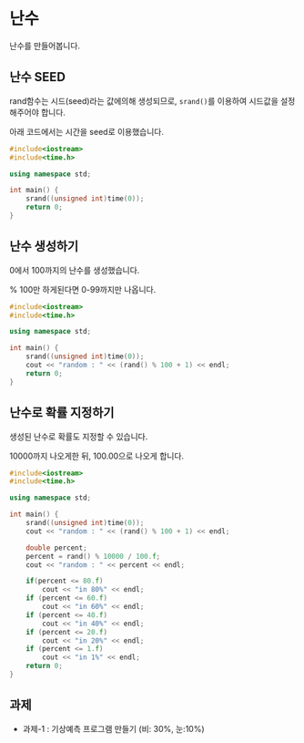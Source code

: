 # 난수

난수를 만들어봅니다.

## 난수 SEED

rand함수는 시드(seed)라는 값에의해 생성되므로, ```srand()```를 이용하여 시드값을 설정해주어야 합니다.

아래 코드에서는 시간을 seed로 이용했습니다.

```c++
#include<iostream>
#include<time.h>

using namespace std;

int main() {
    srand((unsigned int)time(0));
    return 0;
}
```

## 난수 생성하기

0에서 100까지의 난수를 생성했습니다. 

% 100만 하게된다면 0-99까지만 나옵니다.

```c++
#include<iostream>
#include<time.h>

using namespace std;

int main() {
    srand((unsigned int)time(0));
    cout << "random : " << (rand() % 100 + 1) << endl;
    return 0;
}
```

## 난수로 확률 지정하기

생성된 난수로 확률도 지정할 수 있습니다.

10000까지 나오게한 뒤, 100.00으로 나오게 합니다.

```c++
#include<iostream>
#include<time.h>

using namespace std;

int main() {
    srand((unsigned int)time(0));
    cout << "random : " << (rand() % 100 + 1) << endl;

    double percent;
    percent = rand() % 10000 / 100.f;
    cout << "random : " << percent << endl;

    if(percent <= 80.f)
        cout << "in 80%" << endl;
    if (percent <= 60.f)
        cout << "in 60%" << endl;
    if (percent <= 40.f)
        cout << "in 40%" << endl;
    if (percent <= 20.f)
        cout << "in 20%" << endl;
    if (percent <= 1.f)
        cout << "in 1%" << endl;
    return 0;
}
```

## 과제

* 과제-1 : 기상예측 프로그램 만들기 (비: 30%, 눈:10%)